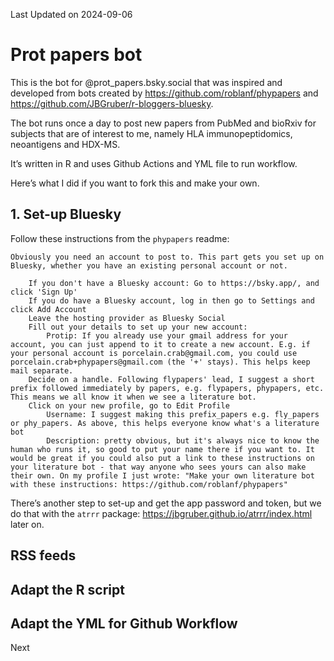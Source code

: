 
Last Updated on 2024-09-06

# Prot papers bot

This is the bot for @prot_papers.bsky.social that was inspired and
developed from bots created by https://github.com/roblanf/phypapers and
https://github.com/JBGruber/r-bloggers-bluesky.

The bot runs once a day to post new papers from PubMed and bioRxiv for
subjects that are of interest to me, namely HLA immunopeptidomics,
neoantigens and HDX-MS.

It’s written in R and uses Github Actions and YML file to run workflow.

Here’s what I did if you want to fork this and make your own.

## 1. Set-up Bluesky

Follow these instructions from the `phypapers` readme:

``` {markdown}
Obviously you need an account to post to. This part gets you set up on Bluesky, whether you have an existing personal account or not.

    If you don't have a Bluesky account: Go to https://bsky.app/, and click 'Sign Up'
    If you do have a Bluesky account, log in then go to Settings and click Add Account
    Leave the hosting provider as Bluesky Social
    Fill out your details to set up your new account:
        Protip: If you already use your gmail address for your account, you can just append to it to create a new account. E.g. if your personal account is porcelain.crab@gmail.com, you could use porcelain.crab+phypapers@gmail.com (the '+' stays). This helps keep mail separate.
    Decide on a handle. Following flypapers' lead, I suggest a short prefix followed immediately by papers, e.g. flypapers, phypapers, etc. This means we all know it when we see a literature bot.
    Click on your new profile, go to Edit Profile
        Username: I suggest making this prefix_papers e.g. fly_papers or phy_papers. As above, this helps everyone know what's a literature bot
        Description: pretty obvious, but it's always nice to know the human who runs it, so good to put your name there if you want to. It would be great if you could also put a link to these instructions on your literature bot - that way anyone who sees yours can also make their own. On my profile I just wrote: "Make your own literature bot with these instructions: https://github.com/roblanf/phypapers"
```

There’s another step to set-up and get the app password and token, but
we do that with the `atrrr` package:
https://jbgruber.github.io/atrrr/index.html later on.

## RSS feeds

## Adapt the R script

## Adapt the YML for Github Workflow

Next
